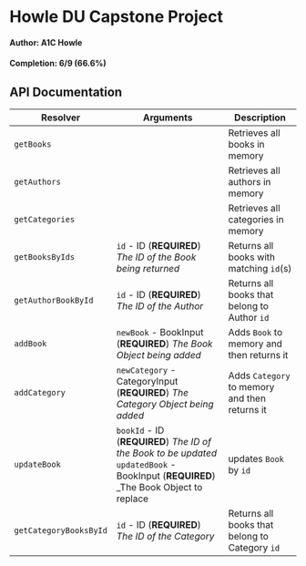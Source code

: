 # Howle DU Capstone Project

#### Author: A1C Howle

#### Completion: 6/9 (66.6%)

## API Documentation

| Resolver               | Arguments                                                                                                                             | Description                                    |
| ---------------------- | ------------------------------------------------------------------------------------------------------------------------------------- | ---------------------------------------------- |
| `getBooks`             |                                                                                                                                       | Retrieves all books in memory                  |
| `getAuthors`           |                                                                                                                                       | Retrieves all authors in memory                |
| `getCategories`        |                                                                                                                                       | Retrieves all categories in memory             |
| `getBooksByIds`        | `id` - ID (**REQUIRED**) _The ID of the Book being returned_                                                                          | Returns all books with matching `id`(s)        |
| `getAuthorBookById`    | `id` - ID (**REQUIRED**) _The ID of the Author_                                                                                       | Returns all books that belong to Author `id`   |
| `addBook`              | `newBook` - BookInput (**REQUIRED**) _The Book Object being added_                                                                    | Adds `Book` to memory and then returns it      |
| `addCategory`          | `newCategory` - CategoryInput (**REQUIRED**) _The Category Object being added_                                                        | Adds `Category` to memory and then returns it  |
| `updateBook`           | `bookId` - ID (**REQUIRED**) _The ID of the Book to be updated_ `updatedBook` - BookInput (**REQUIRED**) \_The Book Object to replace | updates `Book` by `id`                         |
| `getCategoryBooksById` | `id` - ID (**REQUIRED**) _The ID of the Category_                                                                                     | Returns all books that belong to Category `id` |

